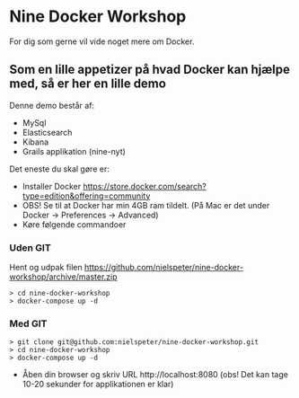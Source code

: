 # Nine Docker Workshop

For dig som gerne vil vide noget mere om Docker.

## Som en lille appetizer på hvad Docker kan hjælpe med, så er her en lille demo
 
Denne demo består af:
*	MySql
*	Elasticsearch
*	Kibana
*	Grails applikation (nine-nyt) 

Det eneste du skal gøre er: 
* Installer Docker https://store.docker.com/search?type=edition&offering=community
* OBS! Se til at Docker har min 4GB ram tildelt. (På Mac er det under Docker -> Preferences -> Advanced)
* Køre følgende commandoer

### Uden GIT
Hent og udpak filen https://github.com/nielspeter/nine-docker-workshop/archive/master.zip
```
> cd nine-docker-workshop
> docker-compose up -d
```
### Med GIT
```
> git clone git@github.com:nielspeter/nine-docker-workshop.git 
> cd nine-docker-workshop
> docker-compose up -d
```
* Åben din browser og skriv URL http://localhost:8080 (obs! Det kan tage 10-20 sekunder for applikationen er klar)

